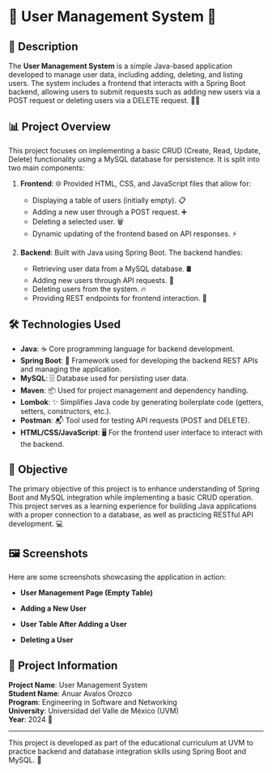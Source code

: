 # 🎉 User Management System 🎉

## 📝 Description

The **User Management System** is a simple Java-based application developed to manage user data, including adding, deleting, and listing users. The system includes a frontend that interacts with a Spring Boot backend, allowing users to submit requests such as adding new users via a POST request or deleting users via a DELETE request. 🧑‍💻

## 📊 Project Overview

This project focuses on implementing a basic CRUD (Create, Read, Update, Delete) functionality using a MySQL database for persistence. It is split into two main components:

1. **Frontend**: 🌐 Provided HTML, CSS, and JavaScript files that allow for:
   - Displaying a table of users (initially empty). 📋
   - Adding a new user through a POST request. ➕
   - Deleting a selected user. 🗑️
   - Dynamic updating of the frontend based on API responses. ⚡

2. **Backend**: Built with Java using Spring Boot. The backend handles:
   - Retrieving user data from a MySQL database. 🛢️
   - Adding new users through API requests. 🚀
   - Deleting users from the system. 🔥
   - Providing REST endpoints for frontend interaction. 🔄

## 🛠️ Technologies Used

- **Java**: ☕ Core programming language for backend development.
- **Spring Boot**: 🥾 Framework used for developing the backend REST APIs and managing the application.
- **MySQL**: 🗄️ Database used for persisting user data.
- **Maven**: 📦 Used for project management and dependency handling.
- **Lombok**: ✨ Simplifies Java code by generating boilerplate code (getters, setters, constructors, etc.).
- **Postman**: 📬 Tool used for testing API requests (POST and DELETE).
- **HTML/CSS/JavaScript**: 🖥️ For the frontend user interface to interact with the backend.

## 🎯 Objective

The primary objective of this project is to enhance understanding of Spring Boot and MySQL integration while implementing a basic CRUD operation. This project serves as a learning experience for building Java applications with a proper connection to a database, as well as practicing RESTful API development. 💻

## 🖼️ Screenshots

Here are some screenshots showcasing the application in action:

- **User Management Page (Empty Table)**  
  

- **Adding a New User**  
  

- **User Table After Adding a User**  
  

- **Deleting a User**

  

## 📅 Project Information

**Project Name**: User Management System  
**Student Name**: Anuar Avalos Orozco  
**Program**: Engineering in Software and Networking  
**University**: Universidad del Valle de México (UVM)  
**Year**: 2024 🏫

---

This project is developed as part of the educational curriculum at UVM to practice backend and database integration skills using Spring Boot and MySQL. 🌟

